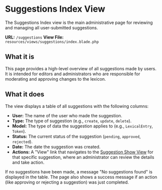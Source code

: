 # Suggestions Index View

The Suggestions Index view is the main administrative page for reviewing and managing all user-submitted suggestions.

**URL:** `/suggestions`
**View File:** `resources/views/suggestions/index.blade.php`

## What it is

This page provides a high-level overview of all suggestions made by users. It is intended for editors and administrators who are responsible for moderating and approving changes to the lexicon.

## What it does

The view displays a table of all suggestions with the following columns:

-   **User:** The name of the user who made the suggestion.
-   **Type:** The type of suggestion (e.g., `create`, `update`, `delete`).
-   **Model:** The type of data the suggestion applies to (e.g., `LexicalEntry`, `Token`).
-   **Status:** The current status of the suggestion (`pending`, `approved`, `rejected`).
-   **Date:** The date the suggestion was created.
-   **Actions:** A "View" link that navigates to the [Suggestion Show View](show.md) for that specific suggestion, where an administrator can review the details and take action.

If no suggestions have been made, a message "No suggestions found" is displayed in the table. The page also shows a success message if an action (like approving or rejecting a suggestion) was just completed.
